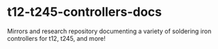 # t12-t245-controllers-docs
Mirrors and research repository documenting a variety of soldering iron controllers for t12, t245, and more!
